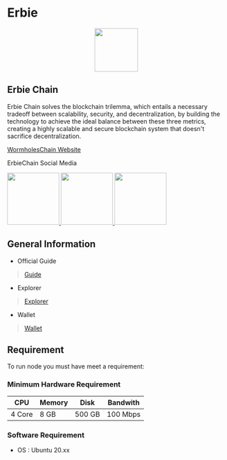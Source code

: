 # Erbie

<div align="center">

<img src="https://user-images.githubusercontent.com/56349947/207211955-0ad7f3d4-13c5-4ed3-8907-0f770077cf76.png" alt="" height="100">

</div>

## Erbie Chain

Erbie Chain solves the blockchain trilemma, which entails a necessary tradeoff between scalability, security, and decentralization, by building the technology to achieve the ideal balance between these three metrics, creating a highly scalable and secure blockchain system that doesn't sacrifice decentralization.

[WormholesChain Website](https://www.wormholes.com/)

ErbieChain Social Media

<a href="https://discord.com/invite/N4ksH6tqRX">
  <img src="https://user-images.githubusercontent.com/50621007/176236430-53b0f4de-41ff-41f7-92a1-4233890a90c8.png"
        width="120px"
        heigth="120px"
    />
</a>

<a href="https://twitter.com/WormholesChain">
  <img src="https://user-images.githubusercontent.com/56349947/205331052-6d4d4216-3529-490c-a1b9-8c3618aac8e2.png"
        width="120px"
        heigth="120px"
    />
</a>

<a href="https://t.me/wormholes\_chain">
  <img src="https://user-images.githubusercontent.com/50621007/183283867-56b4d69f-bc6e-4939-b00a-72aa019d1aea.png"
        width="120px"
        heigth="120px"
    />
</a>

## General Information

* Official Guide

> [Guide](https://www.wormholes.com/docs/install/run/index.html)

* Explorer

> [Explorer](https://www.wormholesscan.com/#/)

* Wallet

> [Wallet](https://www.limino.com/)

## Requirement

To run node you must have meet a requirement:

### Minimum Hardware Requirement

| CPU    | Memory | Disk   | Bandwith |
| ------ | ------ | ------ | -------- |
| 4 Core | 8 GB   | 500 GB | 100 Mbps |

### Software Requirement

* OS : Ubuntu 20.xx

##
